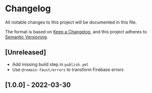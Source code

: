 # Changelog

All notable changes to this project will be documented in this file.

The format is based on [Keep a Changelog](https://keepachangelog.com/en/1.0.0/), and this project adheres to [Semantic Versioning](https://semver.org/spec/v2.0.0.html).

## [Unreleased]

-   Add missing build step in `publish.yml`
-   Use `@romain-faust/errors` to transform Firebase errors

## [1.0.0] - 2022-03-30
